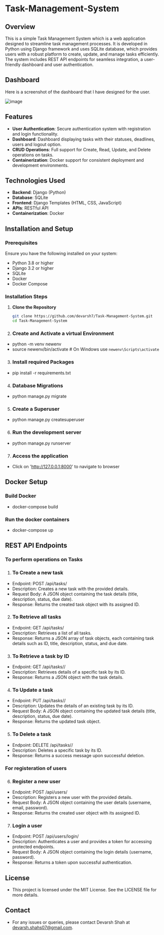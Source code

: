 # Task-Management-System

## Overview
This is a simple Task Management System which is a web application designed to streamline task management processes. It is developed in Python using Django framework and uses SQLite database, which provides users with a robust platform to create, update, and manage tasks efficiently. The system includes REST API endpoints for seamless integration, a user-friendly dashboard and user authentication.

## Dashboard
Here is a screenshot of the dashboard that I have designed for the user.

![image](https://github.com/user-attachments/assets/3cf7b654-392e-438f-9fea-190f59e2dbad)

## Features
- **User Authentication**: Secure authentication system with registration and login functionality.
- **Dashboard**: Dashboard displaying tasks with their statuses, deadlines, users and logout option.
- **CRUD Operations**: Full support for Create, Read, Update, and Delete operations on tasks.
- **Containerization**: Docker support for consistent deployment and development environments.
  
## Technologies Used
- **Backend**: Django (Python)
- **Database**: SQLite
- **Frontend**: Django Templates (HTML, CSS, JavaScript)
- **APIs**: RESTful API
- **Containerization**: Docker

## Installation and Setup

### Prerequisites
Ensure you have the following installed on your system:
- Python 3.8 or higher
- Django 3.2 or higher
- SQLite
- Docker
- Docker Compose

### Installation Steps
1. **Clone the Repository**
   ```bash
   git clone https://github.com/devarsh7/Task-Management-System.git
   cd Task-Management-System

2. ### Create and Activate a virtual Environment
- python -m venv newenv
- source newenv/bin/activate  # On Windows use `newenv\Scripts\activate`

3. ### Install required Packages
- pip install -r requirements.txt

4. ### Database Migrations
- python manage.py migrate

5. ### Create a Superuser
- python manage.py createsuperuser

6. ### Run the development server
- python manage.py runserver

7. ### Access the application
- Click on 'http://127.0.0.1:8000' to navigate to browser

## Docker Setup

  ### Build Docker
  
- docker-compose build

### Run the docker containers

- docker-compose up

## REST API Endpoints
 ### To perform operations on Tasks
 
1. ### To Create a new task
  
- Endpoint: POST /api/tasks/
- Description: Creates a new task with the provided details.
- Request Body: A JSON object containing the task details (title, description, status, due date).
- Response: Returns the created task object with its assigned ID.
  
2. ### To Retrieve all tasks

- Endpoint: GET /api/tasks/
- Description: Retrieves a list of all tasks.
- Response: Returns a JSON array of task objects, each containing task details such as ID, title, description, status, and due date.
  
3. ### To Retrieve a task by ID

- Endpoint: GET /api/tasks/<id>/
- Description: Retrieves details of a specific task by its ID.
- Response: Returns a JSON object with the task details.

4. ### To Update a task

- Endpoint: PUT /api/tasks/<id>/
- Description: Updates the details of an existing task by its ID.
- Request Body: A JSON object containing the updated task details (title, description, status, due date).
- Response: Returns the updated task object.
  
5. ### To Delete a task

- Endpoint: DELETE /api/tasks/<id>/
- Description: Deletes a specific task by its ID.
- Response: Returns a success message upon successful deletion.

 ### For registeration of users 

6. ### Register a new user

- Endpoint: POST /api/users/
- Description: Registers a new user with the provided details.
- Request Body: A JSON object containing the user details (username, email, password).
- Response: Returns the created user object with its assigned ID.

7. ### Login a user

- Endpoint: POST /api/users/login/
- Description: Authenticates a user and provides a token for accessing protected endpoints.
- Request Body: A JSON object containing the login details (username, password).
- Response: Returns a token upon successful authentication.

## License

- This project is licensed under the MIT License. See the LICENSE file for more details.

## Contact

- For any issues or queries, please contact Devarsh Shah at devarsh.shahs07@gmail.com.




